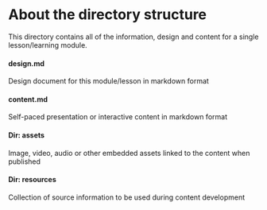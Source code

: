 # About the directory structure

This directory contains all of the information, design and content for a single lesson/learning module.

#### design.md
Design document for this module/lesson in markdown format

#### content.md
Self-paced presentation or interactive content in markdown format

#### Dir: assets
Image, video, audio or other embedded assets linked to the content when published

#### Dir: resources
Collection of source information to be used during content development
